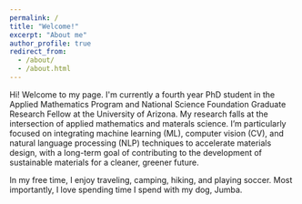 ```yaml
---
permalink: /
title: "Welcome!"
excerpt: "About me"
author_profile: true
redirect_from: 
  - /about/
  - /about.html
---
```


Hi! Welcome to my page. I'm currently a fourth year PhD student in the Applied Mathematics Program and National Science Foundation Graduate Research Fellow at the University of Arizona. My research falls at the intersection of applied mathematics and materals science. I’m particularly focused on integrating machine learning (ML), computer vision (CV), and natural language processing (NLP) techniques to accelerate materials design, with a long-term goal of contributing to the development of sustainable materials for a cleaner, greener future.

In my free time, I enjoy traveling, camping, hiking, and playing soccer. Most importantly, I love spending time I spend with my dog, Jumba.

